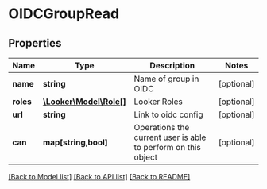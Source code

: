 # OIDCGroupRead

## Properties
Name | Type | Description | Notes
------------ | ------------- | ------------- | -------------
**name** | **string** | Name of group in OIDC | [optional] 
**roles** | [**\Looker\Model\Role[]**](Role.md) | Looker Roles | [optional] 
**url** | **string** | Link to oidc config | [optional] 
**can** | **map[string,bool]** | Operations the current user is able to perform on this object | [optional] 

[[Back to Model list]](../README.md#documentation-for-models) [[Back to API list]](../README.md#documentation-for-api-endpoints) [[Back to README]](../README.md)


